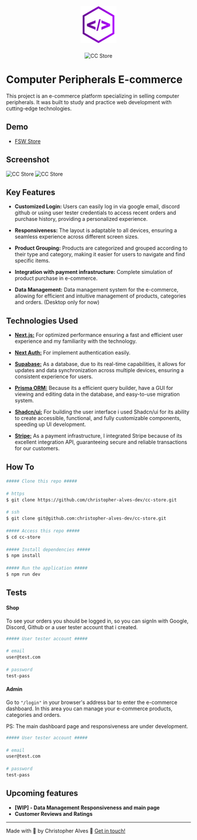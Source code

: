 <h1 align="center">
  <img alt="ChrisCode Dev" title="ChrisCode Dev" src="public/logo.png" width="100px" />
</h1>

<p align="center">
  <img alt="CC Store" title="FSW Store" src="https://pub-11426a046d4e420fb71ed0b7100145b5.r2.dev/fsw-store-logo.png" width="150px" />
</p>

# Computer Peripherals E-commerce

This project is an e-commerce platform specializing in selling computer peripherals. It was built to study and practice web development with cutting-edge technologies.

## Demo

- [FSW Store](https://cc-fsw-store.vercel.app/)

## Screenshot

<p>
  <img alt="CC Store" title="FSW Store" src="https://pub-11426a046d4e420fb71ed0b7100145b5.r2.dev/screenshot-mobile.png" width="150px" />
  <img alt="CC Store" title="FSW Store" src="https://pub-11426a046d4e420fb71ed0b7100145b5.r2.dev/screenshot-desktop.jpeg" width="150px" />
</p>

## Key Features

- **Customized Login:** Users can easily log in via google email, discord github or using user tester credentials to access recent orders and purchase history, providing a personalized experience.

- **Responsiveness:** The layout is adaptable to all devices, ensuring a seamless experience across different screen sizes.

- **Product Grouping:** Products are categorized and grouped according to their type and category, making it easier for users to navigate and find specific items.

- **Integration with payment infrastructure:** Complete simulation of product purchase in e-commerce.

- **Data Management:** Data management system for the e-commerce, allowing for efficient and intuitive management of products, categories and orders. (Desktop only for now)

## Technologies Used

- **[Next.js:](https://nextjs.org/)** For optimized performance ensuring a fast and efficient user experience and my familiarity with the technology.

- **[Next Auth:](https://next-auth.js.org/)** For implement authentication easily.

- **[Supabase:](https://supabase.com/)** As a database, due to its real-time capabilities, it allows for updates and data synchronization across multiple devices, ensuring a consistent experience for users.

- **[Prisma ORM:](https://www.prisma.io/)** Because its a efficient query builder, have a GUI for viewing and editing data in the database, and easy-to-use migration system.

- **[Shadcn/ui:](https://ui.shadcn.com/)** For building the user interface i used Shadcn/ui for its ability to create accessible, functional, and fully customizable components, speeding up UI development.

- **[Stripe:](https://stripe.com/br)** As a payment infrastructure, I integrated Stripe because of its excellent integration API, guaranteeing secure and reliable transactions for our customers.

## How To

```bash
##### Clone this repo #####

# https
$ git clone https://github.com/christopher-alves-dev/cc-store.git

# ssh
$ git clone git@github.com:christopher-alves-dev/cc-store.git

##### Access this repo #####
$ cd cc-store

##### Install dependencies #####
$ npm install

##### Run the application #####
$ npm run dev
```

## Tests

#### Shop

To see your orders you should be logged in, so you can signIn with Google, Discord, Github or a user tester account that i created.

```bash
##### User tester account #####

# email
user@test.com

# password
test-pass
```

#### Admin

Go to `"/login"` in your browser's address bar to enter the e-commerce dashboard.
In this area you can manage your e-commerce products, categories and orders.

PS: The main dashboard page and responsiveness are under development.

```bash
##### User tester account #####

# email
user@test.com

# password
test-pass
```

## Upcoming features

- **[WIP] - Data Management Responsiveness and main page**
- **Customer Reviews and Ratings**

---

Made with 💙 by Christopher Alves :wave: [Get in touch!](https://www.linkedin.com/in/dev-christopher-alves/)
